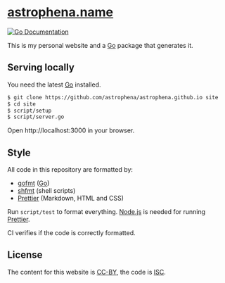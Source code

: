# [astrophena.name](https://astrophena.name)

[![Go Documentation](https://godocs.io/go.astrophena.name/site?status.svg)](https://godocs.io/go.astrophena.name/site)

This is my personal website and a [Go] package that generates it.

## Serving locally

You need the latest [Go] installed.

```sh
$ git clone https://github.com/astrophena/astrophena.github.io site
$ cd site
$ script/setup
$ script/server.go
```

Open http://localhost:3000 in your browser.

## Style

All code in this repository are formatted by:

- [gofmt](https://godocs.io/cmd/gofmt) ([Go])
- [shfmt](https://godocs.io/mvdan.cc/sh/v3/cmd/shfmt) (shell scripts)
- [Prettier] (Markdown, HTML and CSS)

Run `script/test` to format everything. [Node.js](https://nodejs.org) is needed
for running [Prettier].

CI verifies if the code is correctly formatted.

## License

The content for this website is
[CC-BY](https://creativecommons.org/licenses/by/4.0/), the code is
[ISC](https://opensource.org/licenses/ISC).

[go]: https://go.dev
[prettier]: https://prettier.io
